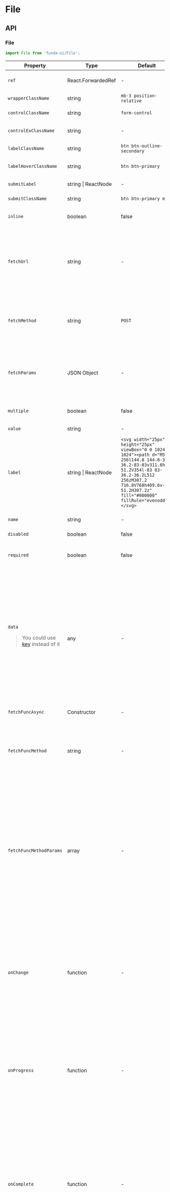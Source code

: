 # File


## API

### File
```js
import File from 'funda-ui/File';
```
| Property | Type | Default | Description | Required |
| --- | --- | --- | --- | --- |
| `ref` | React.ForwardedRef | - | It is the return element of this component.  | - |
| `wrapperClassName` | string | `mb-3 position-relative` | The class name of the control wrapper. | - |
| `controlClassName` | string | `form-control` | The class name of the control. | - |
| `controlExClassName` | string | - | The extended class name of `controlClassName`. | - |
| `labelClassName` | string | `btn btn-outline-secondary` | The class name of the label. | - |
| `labelHoverClassName` | string | `btn btn-primary` | The class name of the select button on hover. | - |
| `submitLabel` | string \| ReactNode | - | Specifies a label for submit button | - |
| `submitClassName` | string | `btn btn-primary mt-2` | The class name of the submit button. | - |
| `inline` | boolean | false | If true the group are on the same horizontal row. | - |
| `fetchUrl` | string | - | If the URL exists, it is passed using the default fetch method ([Fetch API](https://developer.mozilla.org/en-US/docs/Web/API/Fetch_API/Using_Fetch)). <blockquote>If it does not exist, the file content is read by [ReadableStream](https://developer.mozilla.org/en-US/docs/Web/API/ReadableStream)</blockquote> | - |
| `fetchMethod` | string | `POST` | The request's method (GET, POST, etc.) <blockquote>Valid when the `fetchUrl` attribute is not empty</blockquote>| - |
| `fetchParams` | JSON Object | - | Set of query parameters in the request <blockquote>Valid when the `fetchUrl` attribute is not empty</blockquote> | - |
| `multiple` | boolean | false | A file upload field that accepts multiple values | - |
| `value` | string | - | Set a default value for this control | - |
| `label` | string \| ReactNode | `<svg width="25px" height="25px" viewBox="0 0 1024 1024"><path d="M512 256l144.8 144.8-36.2 36.2-83-83v311.6h-51.2V354l-83 83-36.2-36.2L512 256zM307.2 716.8V768h409.6v-51.2H307.2z" fill="#000000" fillRule="evenodd"/></svg>` | It is used to specify a label for an element of a form. | - |
| `name` | string | - | Name is not deprecated when used with form fields. | - |
| `disabled` | boolean | false | Whether it is disabled | - |
| `required` | boolean | false | When present, it specifies that a field must be filled out before submitting the form. | - |
| `data`  <blockquote>You could use [key](https://react.dev/learn/rendering-lists#why-does-react-need-keys) instead of it</blockquote>  | any  | - | Incoming data, you can set the third parameter of `onComplete`. <blockquote>Changes in the `data` value will cause the component to re-render. It will be used when the value or content does not change when switching routes and needs to re-render the component or get the request.</blockquote> | - |
| `fetchFuncAsync` | Constructor | - | A method as a string from the constructor.  | - |
| `fetchFuncMethod` | string  | - | When the property is *true*, every time the select changes, a data request will be triggered. <br /><blockquote>The methord must be a Promise Object.</blockquote> | - |
| `fetchFuncMethodParams` | array  | - | The parameter passed by the method, it is an array. <br />Note: the first element is a query string, the second element is the number of queried data (usually a number), and then you can increase the third, or fourth, and more parameters. <br />Such as `['',0]`, `['',99,'string 1','string 2']` <br /><blockquote>There should be at least one parameter which is the query string.</blockquote> | - |
| `onChange` | function  | - | Call a function when the value of an HTML element is changed. It returns three callback values. <br /> <ol><li>The first is the file input (**HTML Element**)</li><li>The second parameter is submit button (**HTML Element**)</li><li> The third is current value (**[An object of FileList](https://developer.mozilla.org/en-US/docs/Web/API/FileList)**)</li></ol> | - |
| `onProgress` | function  | - | Call a function when upload is in progress. It returns three callback values. <br /> <ol><li>The first is (**[An object of FileList](https://developer.mozilla.org/en-US/docs/Web/API/FileList)**)</li><li>The second is the file input (**HTML Element**)</li><li>The last parameter is submit button (**HTML Element**)</li></ol> | - |
| `onComplete` | function  | - | Call a function when the modal is submitted. It returns four callback values. <br /> <ol><li>The one is the file input (**HTML Element**)</li><li>The second parameter is submit button (**HTML Element**)</li><li>The third parameter is the callback from backend (**JSON Object Literals**)</li><li>The last is incoming data from attribute `data`. (**Any**)</li></ol> | - |




It accepts all props which this control support. Such as `style`, `data-*`, `tabIndex`, `id`, and so on.

## Examples

### Use the default [fetch](https://developer.mozilla.org/en-US/docs/Web/API/Fetch_API) method

```js
import React from "react";
import File from 'funda-ui/File';


export default () => {

    function handleChange(input: HTMLInputElement, submitEl: HTMLElement, value: any) {
        console.log(input, submitEl, value);
    }

    function handleComplete(input: HTMLInputElement, submitEl: HTMLElement, value: any) {
       console.log(input, value);
    }

    function handleProgress(files: any[], input: HTMLInputElement, submitEl: HTMLElement) {
        console.log(files);
    }

    return (
        <>
            <File 
                fetchUrl="http://api"
                fetchMethod="POST"
                fetchParams={{
                    Authorization: `Bearer xxxx-xxxx-xxxx-xxxx`,
                }}
                label="Select file" 
                labelClassName="btn btn-outline-secondary"       
                labelHoverClassName="btn btn-primary"
                submitLabel="Upload" 
                submitClassName="btn btn-primary mt-2"
                onChange={handleChange}
                onComplete={handleComplete}
                onProgress={handleProgress}
            />

        </>
    );
}
```

## No spacing

```js
import React from "react";
import File from 'funda-ui/File';

export default () => {


    return (
        <>

            <File
                ...
                wrapperClassName="position-relative"
                ...
            />

             <File
                ...
                wrapperClassName=""
                ...
            />

        </>
    );
}
```



## Upload controls and buttons are on the same line

Use the `inline` attribute.


```js
import React from "react";
import File from 'funda-ui/File';

export default () => {
    return (
        <>
            <File 
                fetchUrl="http://api"
                fetchMethod="POST"
                fetchParams={{
                    Authorization: `Bearer xxxx-xxxx-xxxx-xxxx`,
                }}
                label="Select file" 
                labelClassName="btn btn-sm btn-outline-secondary px-0 border-0 text-primary"
                labelHoverClassName="btn btn-sm btn-outline-secondary px-0 border-0 text-primary"
                submitLabel="Upload" 
                submitClassName="btn btn-sm btn-primary"
                inline
            />

        </>
    );
}
```



## Use a custom API interface:



```js
import React from "react";
import File from 'funda-ui/File';


class UploadService {
    
    // `upto()` must be a Promise Object
    async upto(searchStr = '', limit = 0, otherParam = '') {

        console.log('searchStr: ', searchStr);
        console.log("limit: ", limit);
        console.log("otherParam (file data with stream): ", otherParam);

        // processing stream type via php/java/go/...
        // ...
        
        return {
            code: 0,
            message: 'OK',
            data: 'upload successfully'
        };
    }

}


export default () => {

    function handleChange(input: HTMLInputElement, submitEl: HTMLElement, value: any) {
        console.log(input, submitEl, value);
    }

    function handleComplete(input: HTMLInputElement, submitEl: HTMLElement, value: any) {
       console.log(input, value);
    }

    function handleProgress(files: any[], input: HTMLInputElement, submitEl: HTMLElement) {
        console.log(files);
    }


    return (
        <>
            <File 
                fetchFuncAsync={new UploadService}
                fetchFuncMethod="upto"
                fetchFuncMethodParams={['',0]}
                label="Select file" 
                labelClassName="btn btn-outline-secondary"       
                labelHoverClassName="btn btn-primary"
                submitLabel="Upload" 
                submitClassName="btn btn-primary mt-2"
                onChange={handleChange}
                onComplete={handleComplete}
                onProgress={handleProgress}
            />

        </>
    );
}
```





## Access streams of data with this component


```js
import React, { useState } from "react";
import File from 'funda-ui/File';


export default () => {

    const [filesData, setFilesData] = useState<any[]>([]);

    const getExt = (filename: string) => {
        const ext = /^.+\.([^.]+)$/.exec(filename);
        return ext == null ? "" : ext[1];
    };



    /**
     * base64 to ArrayBuffer
     * @param {String} data 
     * @returns {ArrayBuffer}
     */
    /*
    @returns:

    ArrayBuffer(522240)

        byteLength: 522240
        detached: false
        maxByteLength: 522240
        resizable: false
        [[Prototype]]: ArrayBuffer
        [[Int8Array]]: Int8Array(522240)
        [[Uint8Array]]: Uint8Array(522240)
        [[Int16Array]]: Int16Array(261120)
        [[Int32Array]]: Int32Array(130560)
        [[ArrayBufferByteLength]]: 522240
        [[ArrayBufferData]]: 673
    */
    function base64ToArrayBuffer(data) {

        let res = data;
        if (data.indexOf('base64,') >= 0) {
            res = data.split('base64,')[1];
        }

        //
        const binaryString = atob(res);
        const bytes = new Uint8Array(binaryString.length);
        for (let i = 0; i < binaryString.length; i++) {
            bytes[i] = binaryString.charCodeAt(i);
        }
        return bytes.buffer;
    }

    /**
     * ArrayBuffer to Uint8Array
     * @param {ArrayBuffer} data 
     * @returns {Uint8Array}
     */
    /*
    @returns:

    Uint8Array(522240) [208, 207, 17, 224, 161, 177, 26, 225, 0, 0, ......]
    */
    function arrayBufferToUint8Array(data) {
        const bytes = new Uint8Array(data);
        return bytes;
    }




    function handleChange(input: HTMLInputElement, submitEl: HTMLElement, value: any) {
        setFilesData([]);
        console.log(input, submitEl, value);
    }

    function handleComplete(input: HTMLInputElement, submitEl: HTMLElement, value: any) {
       console.log(input, value);
    }

    function handleProgress(files: any[], input: HTMLInputElement, submitEl: HTMLElement) {
        if (files.length === 0) {
            alert('Please select a file')
            return;
        } else {

            // setFilesData
            [].slice.call(files).forEach((file: any) => {
             
                const size = file.size;
                const mimeType = file.type;
                const name = file.name;
                const ext = getExt(name);


                // get file content
                const reader = new FileReader();
                reader.addEventListener('load', (event) => {
                    const b64string = (event.currentTarget as any).result;
                    const arrayBufferData = base64ToArrayBuffer(b64string);
                    const uint8ArrayData = arrayBufferToUint8Array(arrayBufferData);

                    console.log(b64string);
                    console.log(arrayBufferData);
                    console.log(uint8ArrayData);

                    // save to database
                    // ...


            
                });
                reader.readAsDataURL(file);

                
                setFilesData((prevState: any) => [...prevState, {
                    size, 
                    mimeType,
                    name,
                    ext
                }]);

            });

            
        }
    }


    return (
        <>
            <p>{JSON.stringify(filesData)}</p>
            <File 
                label="Select file" 
                labelClassName="btn btn-outline-secondary"       
                labelHoverClassName="btn btn-primary"
                submitLabel="Upload" 
                submitClassName="btn btn-primary mt-2"
                onChange={handleChange}
                onComplete={handleComplete}
                onProgress={handleProgress}
                multiple
            />

        </>
    );
}
```


## Customize the business upload component


`Uploader.tsx`:
```js
import React from "react";
import File from 'funda-ui/File';


type UploaderProps = {
    label?: React.ReactNode | string;
    name?: string;
    id?: string;
    wrapperClassName?: string;
    waitingClassName?: string;
    support?: string;
    fetchUrl?: string;
    fetchMethod?: string;
    fetchParams?: any;
    labelClassName?: string;
    labelHoverClassName?: string;
    inline?: boolean;
    multiple?: boolean;
    submitLabel?: React.ReactNode | string;
    submitClassName?: string;
    onSuccess?: (data: any) => void;
    onChange?: () => void;
    onEmpty?: () => void;
    onIncorrectFormat?: () => void;
};

const Uploader = (props: UploaderProps, externalRef: any) => {
    const {
        label,
        name,
        id,
        wrapperClassName,
        waitingClassName,
        support,
        fetchUrl,
        fetchMethod,
        fetchParams,
        labelClassName,
        labelHoverClassName,
        inline,
        multiple,
        submitLabel,
        submitClassName,
        onSuccess,
        onChange,
        onEmpty,
        onIncorrectFormat
    } = props;

    const WAITING_CLASS = waitingClassName || '';

    // image
    //----------
    function handleChange(e: any, submitEl: HTMLElement, value: any) {
        onChange?.();
        submitEl.classList.remove(WAITING_CLASS);
    }
    function handleComplete(e: any, submitEl: HTMLElement, value: any) {
        if (typeof value !== 'undefined') {

            submitEl.classList.remove(WAITING_CLASS);
            onSuccess?.(value);

            
        }
    }
    function handleProgress(files: any[], input: HTMLInputElement, submitEl: HTMLElement) {
        if (files.length === 0) {
            onEmpty?.();
            return;
        }

        [].slice.call(files).forEach((file: any) => {
            const re = new RegExp(`\.(${support || 'jpg|jpeg|png|gif|webp'})$`, "i");
            if (! re.test(file.name)) onIncorrectFormat?.();
        });
        submitEl.classList.add(WAITING_CLASS);
    }

    return (
        <>

            <div className={wrapperClassName || ''}>
                
                <File
                    label={label}
                    name={name}
                    id={id}
                    fetchUrl={fetchUrl}
                    fetchMethod={fetchMethod}
                    fetchParams={fetchParams}
                    labelClassName={labelClassName}
                    labelHoverClassName={labelHoverClassName}
                    inline={inline || false}
                    multiple={multiple || false}
                    submitLabel={submitLabel}
                    submitClassName={submitClassName}
                    onChange={handleChange}
                    onComplete={handleComplete}
                    onProgress={handleProgress}
                />

            </div>
            

        </>
    )
};

export default Uploader;
```


`index.tsx`:
```js
import React, { useState } from "react";
import Uploader from './Uploader';


export default () => {

    const [upInfoProgImgs, setUpInfoProgImgs] = useState<any>(null);

    return (
        <>
            <Uploader
                waitingClassName="app-button-state--waiting"
                // fetchUrl={"https://api"}
                // fetchMethod="POST"
                // fetchParams={{ 'Authorization': 'Bearer xxxx-xxxx-xxxx-xxxx' }}
                inline
                labelClassName="btn btn-outline-secondary"
                labelHoverClassName="btn btn-primary"
                submitLabel={"Upload"}
                submitClassName="btn btn-primary ms-2"
                label={<><svg width="15px" height="15px" viewBox="0 -2 32 32">
                    <g stroke="none" strokeWidth="1" fill="none" fillRule="evenodd">
                        <g transform="translate(-258.000000, -467.000000)" fill="#000000">
                            <path d="M286,471 L283,471 L282,469 C281.411,467.837 281.104,467 280,467 L268,467 C266.896,467 266.53,467.954 266,469 L265,471 L262,471 C259.791,471 258,472.791 258,475 L258,491 C258,493.209 259.791,495 262,495 L286,495 C288.209,495 290,493.209 290,491 L290,475 C290,472.791 288.209,471 286,471 Z M274,491 C269.582,491 266,487.418 266,483 C266,478.582 269.582,475 274,475 C278.418,475 282,478.582 282,483 C282,487.418 278.418,491 274,491 Z M274,477 C270.687,477 268,479.687 268,483 C268,486.313 270.687,489 274,489 C277.313,489 280,486.313 280,483 C280,479.687 277.313,477 274,477 L274,477 Z">

                            </path>
                        </g>
                    </g>
                </svg> Select</>}
                onSuccess={(data: any) => {
                    io('BRIDGE_ALERT', { process: 0, info: 'Upload Successfully' });

                    const res = {
                        imgData: data.b64string,
                        imgName: data.fileData.name
                    };

                    //
                    setUpInfoProgImgs(res);


                }}
                onChange={() => {
                    setUpInfoProgImgs(null);
                }}
                onEmpty={() => {
                    io('BRIDGE_ALERT', { process: 0, info: 'No files are selected' });
                }}
                onIncorrectFormat={() => {
                    io('BRIDGE_ALERT', { process: 0, info: 'Incorrect file' })
                }}
            />
            {upInfoProgImgs !== null ? <div><img src={upInfoProgImgs.imgData} height={70} /></div> : null}
        </>
    );
}
```